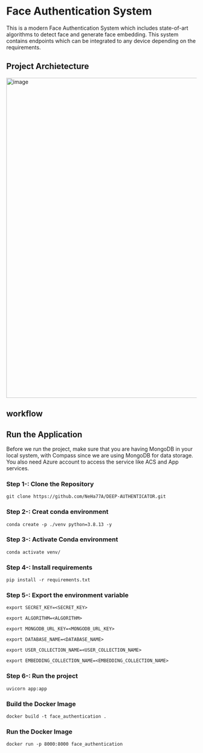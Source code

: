 
# Face Authentication System

This is a modern Face Authentication System which includes state-of-art algorithms to detect face and generate face embedding. This system contains endpoints which can be integrated to any device depending on the requirements. 

## Project Archietecture
<img width="844" alt="image" src="https://user-images.githubusercontent.com/57321948/195135349-9888d9ea-af5d-4ee2-8aa4-1e57342add05.png">

## workflow


## Run the Application
Before we run the project, make sure that you are having MongoDB in your local system, with Compass since we are using MongoDB for data storage. You also need Azure account to access the service like ACS and App services.

### Step 1-: Clone the Repository
```
git clone https://github.com/NeHa77A/DEEP-AUTHENTICATOR.git
```

### Step 2-: Creat conda environment
```
conda create -p ./venv python=3.8.13 -y
```

### Step 3-: Activate Conda environment
```
conda activate venv/
```

### Step 4-: Install requirements
```
pip install -r requirements.txt
```

### Step 5-: Export the environment variable
```
export SECRET_KEY=<SECRET_KEY>

export ALGORITHM=<ALGORITHM>

export MONGODB_URL_KEY=<MONGODB_URL_KEY>

export DATABASE_NAME=<DATABASE_NAME>

export USER_COLLECTION_NAME=<USER_COLLECTION_NAME>

export EMBEDDING_COLLECTION_NAME=<EMBEDDING_COLLECTION_NAME>
```


### Step 6-: Run the project
```
uvicorn app:app
```

### Build the Docker Image
```
docker build -t face_authentication .
```

### Run the Docker Image

```
docker run -p 8000:8000 face_authentication
```
